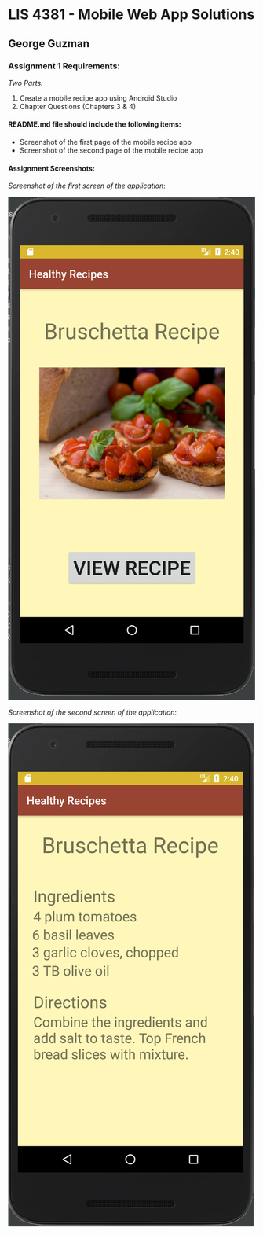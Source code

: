 # LIS 4381 - Mobile Web App Solutions

## George Guzman

### Assignment 1 Requirements:

*Two Parts:*

1. Create a mobile recipe app using Android Studio
3. Chapter Questions (Chapters 3 & 4)

#### README.md file should include the following items:

* Screenshot of the first page of the mobile recipe app
* Screenshot of the second page of the mobile recipe app


#### Assignment Screenshots:

*Screenshot of the first screen of the application*:

![First Activity](images/main.png)

*Screenshot of the second screen of the application*:

![Second Activity](images/activity.png)
